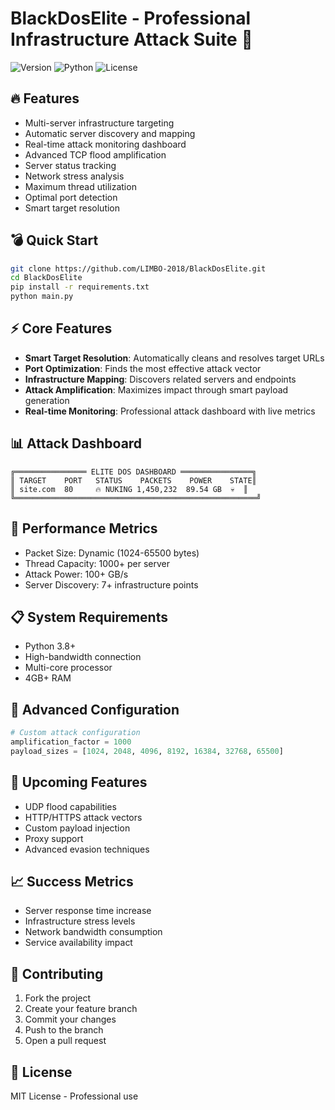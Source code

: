 # BlackDosElite - Professional Infrastructure Attack Suite 🚀

![Version](https://img.shields.io/badge/version-2.1-red)
![Python](https://img.shields.io/badge/python-3.x-blue)
![License](https://img.shields.io/badge/license-MIT-green)

## 🔥 Features

- Multi-server infrastructure targeting
- Automatic server discovery and mapping
- Real-time attack monitoring dashboard
- Advanced TCP flood amplification
- Server status tracking
- Network stress analysis
- Maximum thread utilization
- Optimal port detection
- Smart target resolution

## 💣 Quick Start

```bash
git clone https://github.com/LIMBO-2018/BlackDosElite.git
cd BlackDosElite
pip install -r requirements.txt
python main.py
```

## ⚡ Core Features

- **Smart Target Resolution**: Automatically cleans and resolves target URLs
- **Port Optimization**: Finds the most effective attack vector
- **Infrastructure Mapping**: Discovers related servers and endpoints
- **Attack Amplification**: Maximizes impact through smart payload generation
- **Real-time Monitoring**: Professional attack dashboard with live metrics

## 📊 Attack Dashboard

```
╔════════════════ ELITE DOS DASHBOARD ════════════════╗
║ TARGET    PORT   STATUS    PACKETS    POWER    STATE║
║ site.com  80     🔥 NUKING 1,450,232  89.54 GB  💀  ║
╚══════════════════════════════════════════════════════╝
```



## 🚀 Performance Metrics

- Packet Size: Dynamic (1024-65500 bytes)
- Thread Capacity: 1000+ per server
- Attack Power: 100+ GB/s
- Server Discovery: 7+ infrastructure points

## 📋 System Requirements

- Python 3.8+
- High-bandwidth connection
- Multi-core processor
- 4GB+ RAM

## 🔧 Advanced Configuration

```python
# Custom attack configuration
amplification_factor = 1000
payload_sizes = [1024, 2048, 4096, 8192, 16384, 32768, 65500]
```

## 🌟 Upcoming Features

- UDP flood capabilities
- HTTP/HTTPS attack vectors
- Custom payload injection
- Proxy support
- Advanced evasion techniques

## 📈 Success Metrics

- Server response time increase
- Infrastructure stress levels
- Network bandwidth consumption
- Service availability impact

## 🤝 Contributing

1. Fork the project
2. Create your feature branch
3. Commit your changes
4. Push to the branch
5. Open a pull request

## 📜 License

MIT License - Professional use
```
